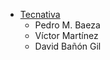 - [Tecnativa](https://www.tecnativa.com)
  - Pedro M. Baeza
  - Víctor Martínez
  - David Bañón Gil
